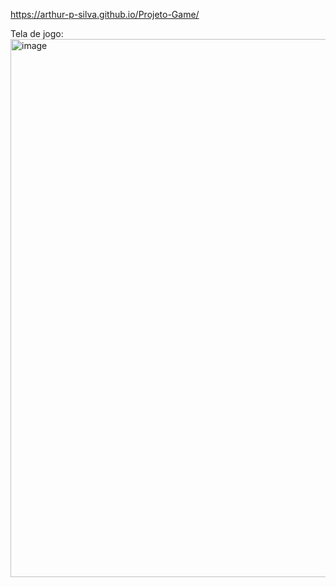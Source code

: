 https://arthur-p-silva.github.io/Projeto-Game/

Tela de jogo:
<img width="1919" height="861" alt="image" src="https://github.com/user-attachments/assets/634d4eb2-c505-4660-a230-ef76925e1f68" />

